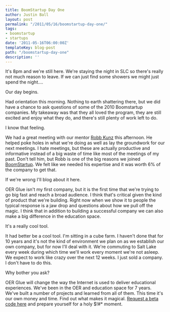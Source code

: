 ```yaml
---
title: BoomStartup Day One
author: Justin Ball
layout: post
permalink: "/2011/05/16/boomstartup-day-one/"
tags:
- boomstartup
- startups
date: '2011-05-16T06:00:00Z'
templateKey: blog-post
path: "/boomstartup-day-one"
description: ''
---
```


It's 8pm and we're still here. We're staying the night in SLC so there's really not much reason to leave. If we can just find some showers we might just spend the night....

Our day begins.

Had orientation this morning. Nothing to earth shattering there, but we did have a chance to ask questions of some of the 2010 Boomstartup companies. My takeaway was that they all loved the program, they are still excited and enjoy what they do, and there's still plenty of work left to do.

I know that feeling.

We had a great meeting with our mentor [Robb Kunz][1] this afternoon. He helped poke holes in what we're doing as well as lay the groundwork for our next meetings. I hate meetings, but these are actually productive and informative instead of a big waste of time like most of the meetings of my past. Don't tell him, but Robb is one of the big reasons we joined [BoomStartup][2]. We felt like we needed his expertise and it was worth 6% of the company to get that. 

 [1]: http://robbkunz.com/
 [2]: http://www.boomstartup.com/

If we're wrong I'll blog about it here.

OER Glue isn't my first company, but it is the first time that we're trying to go big fast and reach a broad audience. I think that's critical given the kind of product that we're building. Right now when we show it to people the typical response is a jaw drop and questions about how we pull off the magic. I think that in addition to building a successful company we can also make a big difference in the education space.

It's a really cool tool.

It had better be a cool tool. I'm sitting in a cube farm. I haven't done that for 10 years and it's not the kind of environment we plan on as we establish our own company, but for now I'll deal with it. We're commuting to Salt Lake every week during which time we'll work every moment we're not asleep. We expect to work like crazy over the next 12 weeks. I just sold a company. I don't have to do this. 

Why bother you ask?

OER Glue will change the way the Internet is used to deliver educational experiences. We've been in the OER and education space for 7 years. We've built a number of projects and learned from all of them. This time it's our own money and time. Find out what makes it magical. [Request a beta code here][3] and prepare yourself for a holy $!#* moment. 

 [3]: http://www.oerglue.com/

